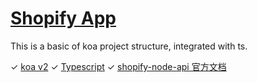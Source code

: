 # [Shopify App]()
This is a basic of koa project structure, integrated with ts.










✓ [koa v2](https://github.com/koajs/koa)
✓ [Typescript](https://github.com/koajs/koa)
✓ [shopify-node-api 官方文档](https://github.com/Shopify/shopify-node-api)
